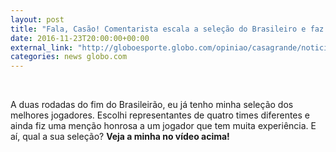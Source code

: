 ```yaml
---
layout: post
title: "Fala, Casão! Comentarista escala a seleção do Brasileiro e faz provocação"
date: 2016-11-23T20:00:00+00:00
external_link: "http://globoesporte.globo.com/opiniao/casagrande/noticia/2016/11/fala-casao-comentarista-escala-selecao-do-brasileiro-e-faz-provocacao.html"
categories: news globo.com
---
```

&nbsp;

A duas rodadas do fim do Brasileirão, eu já tenho minha seleção dos melhores jogadores. Escolhi representantes de quatro times diferentes e ainda fiz uma menção honrosa a um jogador que tem muita experiência. E aí, qual a sua seleção? **Veja a minha no vídeo acima!**

